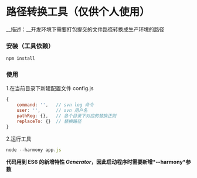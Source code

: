# 路径转换工具（仅供个人使用）
__描述：__开发环境下需要打包提交的文件路径转换成生产环境的路径
### 安装（工具依赖）
```js
npm install
```
### 使用
1.在当前目录下新建配置文件 config.js
```js
{
    command: '',   // svn log 命令
    user: '',      // svn 用户名
    pathReg: {},   // 各个目录下对应的替换正则
    replaceTo: {}  // 替换路径
}
```
2.运行工具
```js
node --harmony app.js
```
__代码用到 ES6 的新增特性 *Generator*，因此启动程序时需要新增*--harmony*参数__
